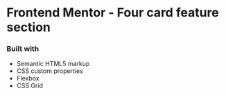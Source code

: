 # Frontend Mentor - Four card feature section
### Built with

- Semantic HTML5 markup
- CSS custom properties
- Flexbox
- CSS Grid
